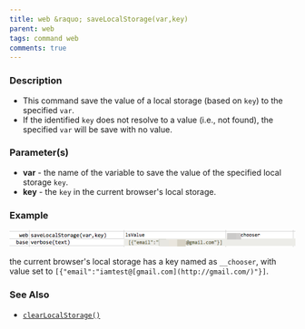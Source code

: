 ```yaml
---
title: web &raquo; saveLocalStorage(var,key)
parent: web
tags: command web
comments: true
---
```


### Description

- This command save the value of a local storage (based on `key`) to the specified `var`.  
- If the identified `key` does not resolve to a value (i.e., not found), the specified `var` will be save with no value.

### Parameter(s)

- **var** - the name of the variable to save the value of the specified local storage `key`.
- **key** - the `key` in the current browser's local storage.

### Example

![](image/saveLocalStorage_01.png)

the current browser's local storage has a key named as `__chooser`, with value set to `[{"email":"iamtest@[gmail.com](http://gmail.com/)"}]`. 

### See Also

- [`clearLocalStorage()`](clearLocalStorage())